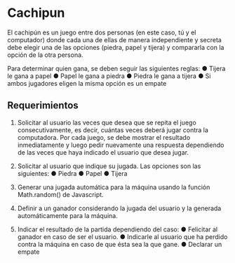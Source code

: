 # Cachipun
El cachipún es un juego entre dos personas (en este caso, tú y el computador) donde cada una de ellas de manera independiente y secreta debe elegir una de las opciones (piedra, papel y tijera) y compararla con la opción de la otra persona. 

Para determinar quien gana, se deben seguir las siguientes reglas:
● Tijera le gana a papel
● Papel le gana a piedra
● Piedra le gana a tijera
● Si ambos jugadores eligen la misma opción es un empate

## Requerimientos
1. Solicitar al usuario las veces que desea que se repita el juego consecutivamente, es decir, cuántas veces deberá jugar contra la computadora. Por cada juego, se debe mostrar el resultado inmediatamente y luego pedir nuevamente una respuesta dependiendo de las veces que haya indicado el usuario que desea jugar.

2. Solicitar al usuario que indique su jugada. Las opciones son las siguientes:
● Piedra
● Papel
● Tijera

3. Generar una jugada automática para la máquina usando la función Math.random() de Javascript.

4. Definir a un ganador considerando la jugada del usuario y la generada automáticamente para la máquina.

5. Indicar el resultado de la partida dependiendo del caso:
● Felicitar al ganador en caso de ser el usuario.
● Indicarle al usuario que ha perdido contra la máquina en caso de que ésta sea la que gane.
● Declarar un empate
